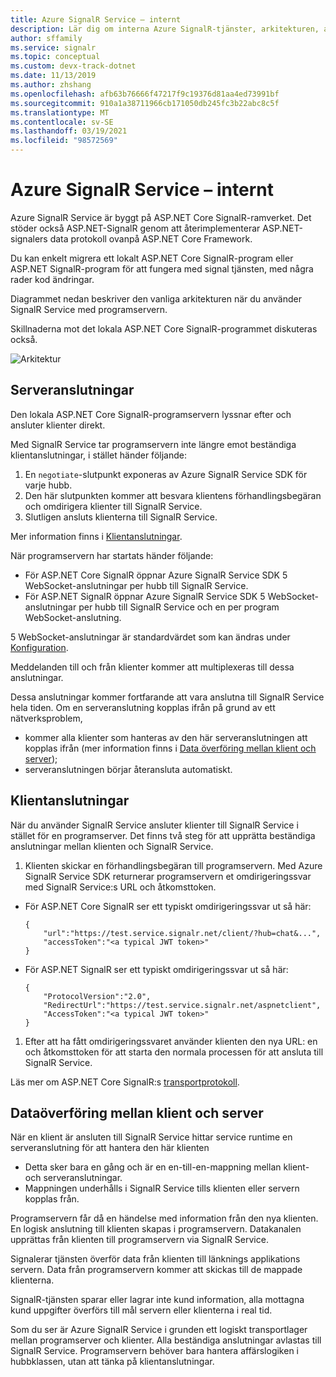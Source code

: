 ```yaml
---
title: Azure SignalR Service – internt
description: Lär dig om interna Azure SignalR-tjänster, arkitekturen, anslutningarna och hur data överförs.
author: sffamily
ms.service: signalr
ms.topic: conceptual
ms.custom: devx-track-dotnet
ms.date: 11/13/2019
ms.author: zhshang
ms.openlocfilehash: afb63b76666f47217f9c19376d81aa4ed73991bf
ms.sourcegitcommit: 910a1a38711966cb171050db245fc3b22abc8c5f
ms.translationtype: MT
ms.contentlocale: sv-SE
ms.lasthandoff: 03/19/2021
ms.locfileid: "98572569"
---
```

# <a name="azure-signalr-service-internals"></a>Azure SignalR Service – internt

Azure SignalR Service är byggt på ASP.NET Core SignalR-ramverket. Det stöder också ASP.NET-SignalR genom att återimplementerar ASP.NET-signalers data protokoll ovanpå ASP.NET Core Framework.

Du kan enkelt migrera ett lokalt ASP.NET Core SignalR-program eller ASP.NET SignalR-program för att fungera med signal tjänsten, med några rader kod ändringar.

Diagrammet nedan beskriver den vanliga arkitekturen när du använder SignalR Service med programservern.

Skillnaderna mot det lokala ASP.NET Core SignalR-programmet diskuteras också.

![Arkitektur](./media/signalr-concept-internals/arch.png)

## <a name="server-connections"></a>Serveranslutningar

Den lokala ASP.NET Core SignalR-programservern lyssnar efter och ansluter klienter direkt.

Med SignalR Service tar programservern inte längre emot beständiga klientanslutningar, i stället händer följande:

1. En `negotiate`-slutpunkt exponeras av Azure SignalR Service SDK för varje hubb.
1. Den här slutpunkten kommer att besvara klientens förhandlingsbegäran och omdirigera klienter till SignalR Service.
1. Slutligen ansluts klienterna till SignalR Service.

Mer information finns i [Klientanslutningar](#client-connections).

När programservern har startats händer följande: 
- För ASP.NET Core SignalR öppnar Azure SignalR Service SDK 5 WebSocket-anslutningar per hubb till SignalR Service. 
- För ASP.NET SignalR öppnar Azure SignalR Service SDK 5 WebSocket-anslutningar per hubb till SignalR Service och en per program WebSocket-anslutning.

5 WebSocket-anslutningar är standardvärdet som kan ändras under [Konfiguration](https://github.com/Azure/azure-signalr/blob/dev/docs/run-asp-net-core.md#connectioncount).

Meddelanden till och från klienter kommer att multiplexeras till dessa anslutningar.

Dessa anslutningar kommer fortfarande att vara anslutna till SignalR Service hela tiden. Om en serveranslutning kopplas ifrån på grund av ett nätverksproblem,
- kommer alla klienter som hanteras av den här serveranslutningen att kopplas ifrån (mer information finns i [Data överföring mellan klient och server](#data-transmit-between-client-and-server));
- serveranslutningen börjar återansluta automatiskt.

## <a name="client-connections"></a>Klientanslutningar

När du använder SignalR Service ansluter klienter till SignalR Service i stället för en programserver.
Det finns två steg för att upprätta beständiga anslutningar mellan klienten och SignalR Service.

1. Klienten skickar en förhandlingsbegäran till programservern. Med Azure SignalR Service SDK returnerar programservern et omdirigeringssvar med SignalR Service:s URL och åtkomsttoken.

- För ASP.NET Core SignalR ser ett typiskt omdirigeringssvar ut så här:
    ```
    {
        "url":"https://test.service.signalr.net/client/?hub=chat&...",
        "accessToken":"<a typical JWT token>"
    }
    ```
- För ASP.NET SignalR ser ett typiskt omdirigeringssvar ut så här:
    ```
    {
        "ProtocolVersion":"2.0",
        "RedirectUrl":"https://test.service.signalr.net/aspnetclient",
        "AccessToken":"<a typical JWT token>"
    }
    ```

1. Efter att ha fått omdirigeringssvaret använder klienten den nya URL: en och åtkomsttoken för att starta den normala processen för att ansluta till SignalR Service.

Läs mer om ASP.NET Core SignalR:s [transportprotokoll](https://github.com/aspnet/SignalR/blob/release/2.2/specs/TransportProtocols.md).

## <a name="data-transmit-between-client-and-server"></a>Dataöverföring mellan klient och server

När en klient är ansluten till SignalR Service hittar service runtime en serveranslutning för att hantera den här klienten
- Detta sker bara en gång och är en en-till-en-mappning mellan klient- och serveranslutningar.
- Mappningen underhålls i SignalR Service tills klienten eller servern kopplas från.

Programservern får då en händelse med information från den nya klienten. En logisk anslutning till klienten skapas i programservern. Datakanalen upprättas från klienten till programservern via SignalR Service.

Signalerar tjänsten överför data från klienten till länknings applikations servern. Data från programservern kommer att skickas till de mappade klienterna.

SignalR-tjänsten sparar eller lagrar inte kund information, alla mottagna kund uppgifter överförs till mål servern eller klienterna i real tid.

Som du ser är Azure SignalR Service i grunden ett logiskt transportlager mellan programserver och klienter. Alla beständiga anslutningar avlastas till SignalR Service.
Programservern behöver bara hantera affärslogiken i hubbklassen, utan att tänka på klientanslutningar.
